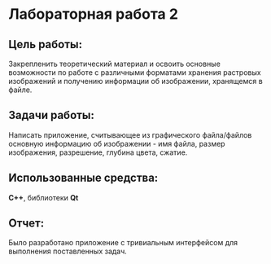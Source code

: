 # Лабораторная работа 2

## Цель работы:
Закрепленить теоретический материал и освоить основные возможности по работе с различными форматами хранения растровых изображений и получению информации об изображении, хранящемся в файле.

## Задачи работы:
Написать приложение, считывающее из графического файла/файлов основную информацию об изображении - имя файла, размер изображения, разрешение, глубина цвета, сжатие.

## Использованные средства:
**C++**, библиотеки **Qt**

## Отчет:
Было разработано приложение с тривиальным интерфейсом для выполнения поставленных задач.
